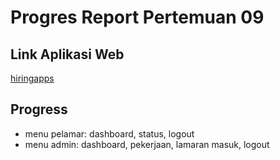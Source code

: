 # Progres Report Pertemuan 09

## Link Aplikasi Web

[hiringapps](https://github.com/gilangtejakrishna/hiringapps)

## Progress

- menu pelamar: dashboard, status, logout
- menu admin: dashboard, pekerjaan, lamaran masuk, logout
